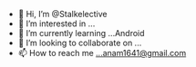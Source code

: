 - 👋 Hi, I’m @Stalkelective
- 👀 I’m interested in ...
- 🌱 I’m currently learning ...Android
- 💞️ I’m looking to collaborate on ...
- 📫 How to reach me ...anam1641@gmail.com

<!---
Stalkelective/Stalkelective is a ✨ special ✨ repository because its `README.md` (this file) appears on your GitHub profile.
You can click the Preview link to take a look at your changes.
--->
